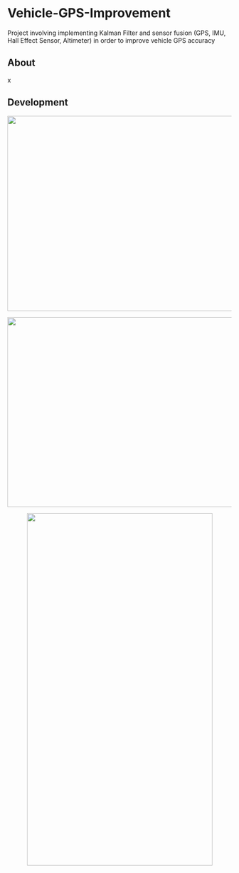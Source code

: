 # Vehicle-GPS-Improvement
Project involving implementing Kalman Filter and sensor fusion (GPS, IMU, Hall Effect Sensor, Altimeter) in order to improve vehicle GPS accuracy

## About
x

## Development

<p align="center">
  <img src="https://i.imgur.com/09ZYpva.png" width="613" height="438">
</p>

<p align="center">
  <img src="https://i.imgur.com/jboK9KN.png" width="672" height="426">
</p>

<p align="center">
  <img src="https://i.imgur.com/R4wo2ey.jpg" width="417" height="791">
</p>

